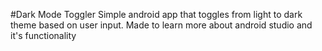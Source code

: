 #Dark Mode Toggler
Simple android app that toggles from light to dark theme based on user input. Made to learn more about android studio and it's functionality
